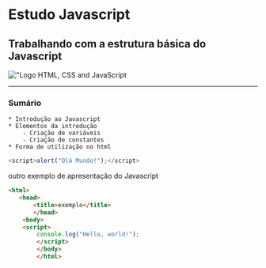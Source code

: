 # Estudo Javascript

## Trabalhando com a estrutura básica do Javascript
!["Logo HTML, CSS and JavaScript](https://www.alura.com.br/artigos/assets/html-css-js/imagem-4.png)

---

### Sumário

    * Introdução ao Javascript
    * Elementos da introdução
        - Criação de variáveis
        - Criação de constantes
    * Forma de utilização no html

```javascript
<script>alert("Olá Mundo!");</script>
```

outro exemplo de apresentação do Javascript
```html
<html>
   <head>
       <title>exemplo</title>
       </head>
    <body>
    <script>
        console.log("Hello, world!");
        </script>
        </body>
        </html>

```
